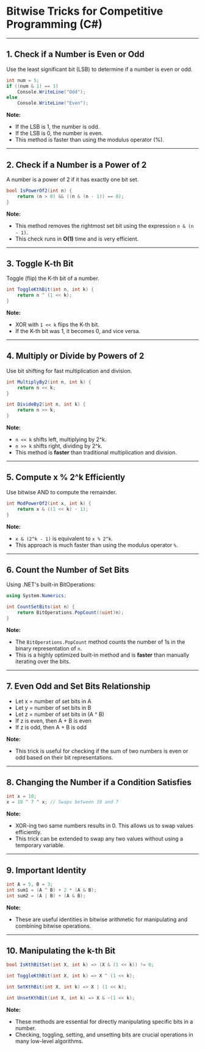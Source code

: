 
# Bitwise Tricks for Competitive Programming (C#)

---

## 1. Check if a Number is Even or Odd
Use the least significant bit (LSB) to determine if a number is even or odd.

```csharp
int num = 5;
if ((num & 1) == 1)
    Console.WriteLine("Odd");
else
    Console.WriteLine("Even");
```

**Note:**
- If the LSB is 1, the number is odd.
- If the LSB is 0, the number is even.
- This method is faster than using the modulus operator (%).

---

## 2. Check if a Number is a Power of 2
A number is a power of 2 if it has exactly one bit set.

```csharp
bool IsPowerOf2(int n) {
    return (n > 0) && ((n & (n - 1)) == 0);
}
```

**Note:**
- This method removes the rightmost set bit using the expression `n & (n - 1)`.
- This check runs in **O(1)** time and is very efficient.

---

## 3. Toggle K-th Bit
Toggle (flip) the K-th bit of a number.

```csharp
int ToggleKthBit(int n, int k) {
    return n ^ (1 << k);
}
```

**Note:**
- XOR with `1 << k` flips the K-th bit.
- If the K-th bit was 1, it becomes 0, and vice versa.

---

## 4. Multiply or Divide by Powers of 2
Use bit shifting for fast multiplication and division.

```csharp
int MultiplyBy2(int n, int k) {
    return n << k;
}

int DivideBy2(int n, int k) {
    return n >> k;
}
```

**Note:**
- `n << k` shifts left, multiplying by 2^k.
- `n >> k` shifts right, dividing by 2^k.
- This method is **faster** than traditional multiplication and division.

---

## 5. Compute x % 2^k Efficiently
Use bitwise AND to compute the remainder.

```csharp
int ModPowerOf2(int x, int k) {
    return x & ((1 << k) - 1);
}
```

**Note:**
- `x & (2^k - 1)` is equivalent to `x % 2^k`.
- This approach is much faster than using the modulus operator `%`.

---

## 6. Count the Number of Set Bits
Using .NET's built-in BitOperations:

```csharp
using System.Numerics;

int CountSetBits(int n) {
    return BitOperations.PopCount((uint)n);
}
```

**Note:**
- The `BitOperations.PopCount` method counts the number of 1s in the binary representation of `n`.
- This is a highly optimized built-in method and is **faster** than manually iterating over the bits.

---

## 7. Even Odd and Set Bits Relationship

- Let x = number of set bits in A  
- Let y = number of set bits in B  
- Let z = number of set bits in (A ^ B)  
- If z is even, then A + B is even  
- If z is odd, then A + B is odd

**Note:**
- This trick is useful for checking if the sum of two numbers is even or odd based on their bit representations.

---

## 8. Changing the Number if a Condition Satisfies

```csharp
int x = 10;
x = 10 ^ 7 ^ x; // Swaps between 10 and 7
```

**Note:**
- XOR-ing two same numbers results in 0. This allows us to swap values efficiently.
- This trick can be extended to swap any two values without using a temporary variable.

---

## 9. Important Identity

```csharp
int A = 5, B = 3;
int sum1 = (A ^ B) + 2 * (A & B);
int sum2 = (A | B) + (A & B);
```

**Note:**
- These are useful identities in bitwise arithmetic for manipulating and combining bitwise operations.

---

## 10. Manipulating the k-th Bit

```csharp
bool IsKthBitSet(int X, int k) => (X & (1 << k)) != 0;

int ToggleKthBit(int X, int k) => X ^ (1 << k);

int SetKthBit(int X, int k) => X | (1 << k);

int UnsetKthBit(int X, int k) => X & ~(1 << k);
```

**Note:**
- These methods are essential for directly manipulating specific bits in a number.
- Checking, toggling, setting, and unsetting bits are crucial operations in many low-level algorithms.
